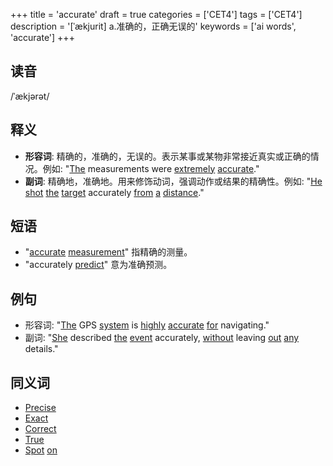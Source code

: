 +++
title = 'accurate'
draft = true
categories = ['CET4']
tags = ['CET4']
description = '[ˈækjurit] a.准确的，正确无误的'
keywords = ['ai words', 'accurate']
+++

## 读音
/ˈækjərət/

## 释义
- **形容词**: 精确的，准确的，无误的。表示某事或某物非常接近真实或正确的情况。例如: "[The](/post/the/) measurements were [extremely](/post/extremely/) [accurate](/post/accurate/)."
- **副词**: 精确地，准确地。用来修饰动词，强调动作或结果的精确性。例如: "[He](/post/he/) [shot](/post/shot/) [the](/post/the/) [target](/post/target/) accurately [from](/post/from/) [a](/post/a/) [distance](/post/distance/)."

## 短语
- "[accurate](/post/accurate/) [measurement](/post/measurement/)" 指精确的测量。
- "accurately [predict](/post/predict/)" 意为准确预测。

## 例句
- 形容词: "[The](/post/the/) GPS [system](/post/system/) is [highly](/post/highly/) [accurate](/post/accurate/) [for](/post/for/) navigating."
- 副词: "[She](/post/she/) described [the](/post/the/) [event](/post/event/) accurately, [without](/post/without/) leaving [out](/post/out/) [any](/post/any/) details."

## 同义词
- [Precise](/post/precise/)
- [Exact](/post/exact/)
- [Correct](/post/correct/)
- [True](/post/true/)
- [Spot](/post/spot/) [on](/post/on/)
